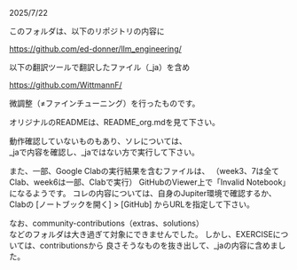 2025/7/22

このフォルダは、以下のリポジトリの内容に

https://github.com/ed-donner/llm_engineering/

以下の翻訳ツールで翻訳したファイル（_ja）を含め

https://github.com/WittmannF/

微調整（≠ファインチューニング）を行ったものです。

オリジナルのREADMEは、README_org.mdを見て下さい。

動作確認していないものもあり、ソレについては、  
_jaで内容を確認し、_jaではない方で実行して下さい。

また、一部、Google Clabの実行結果を含むファイルは、
（week3、7は全てClab、week6は一部、Clabで実行）
GitHubのViewer上で「Invalid Notebook」になるようです。
コレの内容については、自身のJupiter環境で確認するか、
Clabの [ノートブックを開く] > [GitHub] からURLを指定して下さい。

なお、community-contributions（extras、solutions）  
などのフォルダは大き過ぎて対象にできませんでした。
しかし、EXERCISEについては、contributionsから
良さそうなものを抜き出して、_jaの内容に含めました。